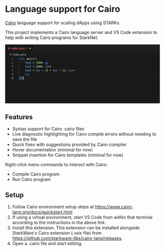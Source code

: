 # Language support for Cairo

[Cairo](https://www.cairo-lang.org/) language support for scaling dApps using STARKs.

This project implements a Cairo language server and VS Code extension to help with writing Cairo programs for StarkNet.

![](images/main.gif)

## Features

- Syntax support for Cairo .cairo files
- Live diagnostic highlighting for Cairo compile errors without needing to save the file
- Quick fixes with suggestions provided by Cairo compiler
- Hover documentation (minimal for now)
- Snippet insertion for Cairo templates (minimal for now)

Right-click menu commands to interact with Cairo:
- Compile Cairo program
- Run Cairo program

## Setup

1. Follow Cairo environment setup steps at https://www.cairo-lang.org/docs/quickstart.html
2. If using a virtual environment, start VS Code from within that terminal according to the instructions in the above link.
3. Install this extension.  This extension can be installed alongside StarkWare's Cairo extension (.vsix file) from https://github.com/starkware-libs/cairo-lang/releases.
4. Open a .cairo file and start editing.